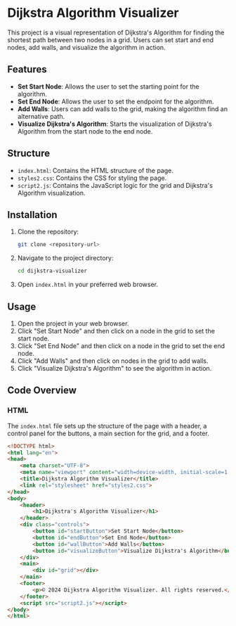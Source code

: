 # Dijkstra Algorithm Visualizer

This project is a visual representation of Dijkstra's Algorithm for finding the shortest path between two nodes in a grid. Users can set start and end nodes, add walls, and visualize the algorithm in action.

## Features

- **Set Start Node**: Allows the user to set the starting point for the algorithm.
- **Set End Node**: Allows the user to set the endpoint for the algorithm.
- **Add Walls**: Users can add walls to the grid, making the algorithm find an alternative path.
- **Visualize Dijkstra's Algorithm**: Starts the visualization of Dijkstra's Algorithm from the start node to the end node.

## Structure

- `index.html`: Contains the HTML structure of the page.
- `styles2.css`: Contains the CSS for styling the page.
- `script2.js`: Contains the JavaScript logic for the grid and Dijkstra's Algorithm visualization.

## Installation

1. Clone the repository:
    ```sh
    git clone <repository-url>
    ```

2. Navigate to the project directory:
    ```sh
    cd dijkstra-visualizer
    ```

3. Open `index.html` in your preferred web browser.

## Usage

1. Open the project in your web browser.
2. Click "Set Start Node" and then click on a node in the grid to set the start node.
3. Click "Set End Node" and then click on a node in the grid to set the end node.
4. Click "Add Walls" and then click on nodes in the grid to add walls.
5. Click "Visualize Dijkstra's Algorithm" to see the algorithm in action.

## Code Overview

### HTML

The `index.html` file sets up the structure of the page with a header, a control panel for the buttons, a main section for the grid, and a footer.

```html
<!DOCTYPE html>
<html lang="en">
<head>
    <meta charset="UTF-8">
    <meta name="viewport" content="width=device-width, initial-scale=1.0">
    <title>Dijkstra Algorithm Visualizer</title>
    <link rel="stylesheet" href="styles2.css">
</head>
<body>
    <header>
        <h1>Dijkstra's Algorithm Visualizer</h1>
    </header>
    <div class="controls">
        <button id="startButton">Set Start Node</button>
        <button id="endButton">Set End Node</button>
        <button id="wallButton">Add Walls</button>
        <button id="visualizeButton">Visualize Dijkstra's Algorithm</button>
    </div>
    <main>
        <div id="grid"></div>
    </main>
    <footer>
        <p>© 2024 Dijkstra Algorithm Visualizer. All rights reserved.</p>
    </footer>
    <script src="script2.js"></script>
</body>
</html>
